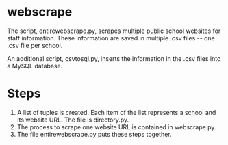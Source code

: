 # webscrape
The script, entirewebscrape.py, scrapes multiple public school websites for staff information.
These information are saved in multiple .csv files -- one .csv file per school.

An additional script, csvtosql.py, inserts the information in the .csv files into a MySQL database.

# Steps
1. A list of tuples is created. Each item of the list represents a school and its website URL. The file is directory.py.
2. The process to scrape one website URL is contained in webscrape.py.
3. The file entirewebscrape.py puts these steps together.
